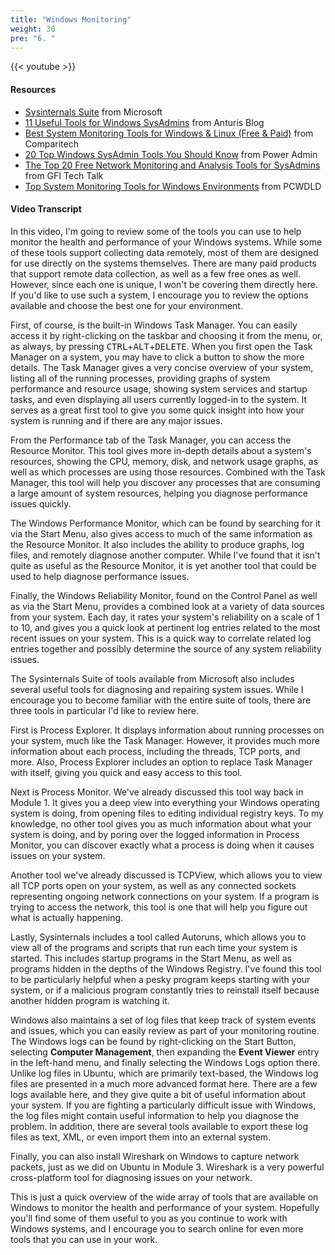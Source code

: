 ```yaml
---
title: "Windows Monitoring"
weight: 30
pre: "6. "
---
```


{{< youtube  >}}

#### Resources

* [Sysinternals Suite](https://docs.microsoft.com/en-us/sysinternals/) from Microsoft
* [11 Useful Tools for Windows SysAdmins](https://anturis.com/blog/11-useful-tools-for-windows-sysadmins/) from Anturis Blog
* [Best System Monitoring Tools for Windows & Linux (Free & Paid)](https://www.comparitech.com/net-admin/system-monitoring-tools/) from Comparitech
* [20 Top Windows SysAdmin Tools You Should Know](https://www.poweradmin.com/blog/top-20-windows-tools-every-sysadmin-should-know/) from Power Admin
* [The Top 20 Free Network Monitoring and Analysis Tools for SysAdmins](https://techtalk.gfi.com/the-top-20-free-network-monitoring-and-analysis-tools-for-sys-admins/) from GFI Tech Talk
* [Top System Monitoring Tools for Windows Environments](https://www.pcwdld.com/best-system-monitoring-tools-for-windows) from PCWDLD

#### Video Transcript

In this video, I'm going to review some of the tools you can use to help monitor the health and performance of your Windows systems. While some of these tools support collecting data remotely, most of them are designed for use directly on the systems themselves. There are many paid products that support remote data collection, as well as a few free ones as well. However, since each one is unique, I won't be covering them directly here. If you'd like to use such a system, I encourage you to review the options available and choose the best one for your environment.

First, of course, is the built-in Windows Task Manager. You can easily access it by right-clicking on the taskbar and choosing it from the menu, or, as always, by pressing <kbd>CTRL</kbd>+<kbd>ALT</kbd>+<kbd>DELETE</kbd>. When you first open the Task Manager on a system, you may have to click a button to show the more details. The Task Manager gives a very concise overview of your system, listing all of the running processes, providing graphs of system performance and resource usage, showing system services and startup tasks, and even displaying all users currently logged-in to the system. It serves as a great first tool to give you some quick insight into how your system is running and if there are any major issues.

From the Performance tab of the Task Manager, you can access the Resource Monitor. This tool gives more in-depth details about a system's resources, showing the CPU, memory, disk, and network usage graphs, as well as which processes are using those resources. Combined with the Task Manager, this tool will help you discover any processes that are consuming a large amount of system resources, helping you diagnose performance issues quickly.

The Windows Performance Monitor, which can be found by searching for it via the Start Menu, also gives access to much of the same information as the Resource Monitor. It also includes the ability to produce graphs, log files, and remotely diagnose another computer. While I've found that it isn't quite as useful as the Resource Monitor, it is yet another tool that could be used to help diagnose performance issues.

Finally, the Windows Reliability Monitor, found on the Control Panel as well as via the Start Menu, provides a combined look at a variety of data sources from your system. Each day, it rates your system's reliability on a scale of 1 to 10, and gives you a quick look at pertinent log entries related to the most recent issues on your system. This is a quick way to correlate related log entries together and possibly determine the source of any system reliability issues.

The Sysinternals Suite of tools available from Microsoft also includes several useful tools for diagnosing and repairing system issues. While I encourage you to become familiar with the entire suite of tools, there are three tools in particular I'd like to review here.

First is Process Explorer. It displays information about running processes on your system, much like the Task Manager. However, it provides much more information about each process, including the threads, TCP ports, and more. Also, Process Explorer includes an option to replace Task Manager with itself, giving you quick and easy access to this tool.

Next is Process Monitor. We've already discussed this tool way back in Module 1. It gives you a deep view into everything your Windows operating system is doing, from opening files to editing individual registry keys. To my knowledge, no other tool gives you as much information about what your system is doing, and by poring over the logged information in Process Monitor, you can discover exactly what a process is doing when it causes issues on your system.

Another tool we've already discussed is TCPView, which allows you to view all TCP ports open on your system, as well as any connected sockets representing ongoing network connections on your system. If a program is trying to access the network, this tool is one that will help you figure out what is actually happening.

Lastly, Sysinternals includes a tool called Autoruns, which allows you to view all of the programs and scripts that run each time your system is started. This includes startup programs in the Start Menu, as well as programs hidden in the depths of the Windows Registry. I've found this tool to be particularly helpful when a pesky program keeps starting with your system, or if a malicious program constantly tries to reinstall itself because another hidden program is watching it.

Windows also maintains a set of log files that keep track of system events and issues, which you can easily review as part of your monitoring routine. The Windows logs can be found by right-clicking on the Start Button, selecting **Computer Management**, then expanding the **Event Viewer** entry in the left-hand menu, and finally selecting the Windows Logs option there. Unlike log files in Ubuntu, which are primarily text-based, the Windows log files are presented in a much more advanced format here. There are a few logs available here, and they give quite a bit of useful information about your system. If you are fighting a particularly difficult issue with Windows, the log files might contain useful information to help you diagnose the problem. In addition, there are several tools available to export these log files as text, XML, or even import them into an external system.

Finally, you can also install Wireshark on Windows to capture network packets, just as we did on Ubuntu in Module 3. Wireshark is a very powerful cross-platform tool for diagnosing issues on your network.

This is just a quick overview of the wide array of tools that are available on Windows to monitor the health and performance of your system. Hopefully you'll find some of them useful to you as you continue to work with Windows systems, and I encourage you to search online for even more tools that you can use in your work.
